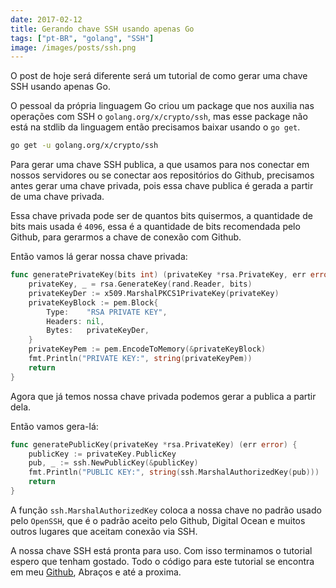 ```yaml
---
date: 2017-02-12
title: Gerando chave SSH usando apenas Go
tags: ["pt-BR", "golang", "SSH"]
image: /images/posts/ssh.png
---
```


O post de hoje será diferente será um tutorial de como gerar uma chave SSH usando apenas Go.

O pessoal da própria linguagem Go criou um package que nos auxilia nas operações com SSH 
o `golang.org/x/crypto/ssh`, mas esse package não está na stdlib da linguagem então 
precisamos baixar usando o `go get`.

```bash
go get -u golang.org/x/crypto/ssh
```

Para gerar uma chave SSH publica, a que usamos para nos conectar em nossos servidores 
ou se conectar aos repositórios do Github, precisamos antes gerar uma chave privada, 
pois essa chave publica é gerada a partir de uma chave privada.

Essa chave privada pode ser de quantos bits quisermos, a quantidade de bits mais usada 
é `4096`, essa é a quantidade de bits recomendada pelo Github, para gerarmos a chave de 
conexão com Github.

Então vamos lá gerar nossa chave privada:

```go
func generatePrivateKey(bits int) (privateKey *rsa.PrivateKey, err error) {
	privateKey, _ = rsa.GenerateKey(rand.Reader, bits)
	privateKeyDer := x509.MarshalPKCS1PrivateKey(privateKey)
	privateKeyBlock := pem.Block{
		Type:    "RSA PRIVATE KEY",
		Headers: nil,
		Bytes:   privateKeyDer,
	}
	privateKeyPem := pem.EncodeToMemory(&privateKeyBlock)
	fmt.Println("PRIVATE KEY:", string(privateKeyPem))
	return
}
```

Agora que já temos nossa chave privada podemos gerar a publica a partir dela.

Então vamos gera-lá:

```go
func generatePublicKey(privateKey *rsa.PrivateKey) (err error) {
	publicKey := privateKey.PublicKey
	pub, _ := ssh.NewPublicKey(&publicKey)
	fmt.Println("PUBLIC KEY:", string(ssh.MarshalAuthorizedKey(pub)))
	return
}
```

A função `ssh.MarshalAuthorizedKey` coloca a nossa chave no padrão usado pelo `OpenSSH`, 
que é o padrão aceito pelo Github, Digital Ocean e muitos outros lugares que aceitam 
conexão via SSH.

A nossa chave SSH está pronta para uso. Com isso terminamos o tutorial espero que tenham 
gostado. Todo o código para este tutorial se encontra em meu [Github](https://github.com/felipeweb/blog-posts/tree/master/ssh), Abraços e até a proxima.